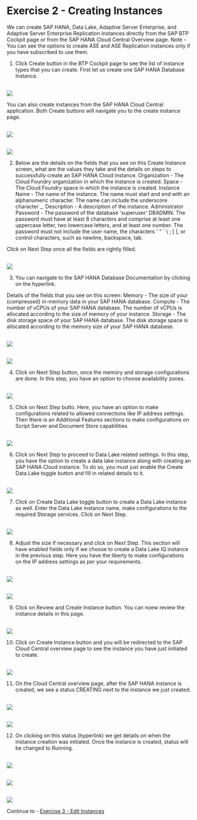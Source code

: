 # Exercise 2 - Creating Instances

We can create SAP HANA, Data Lake, Adaptive Server Enterprise, and Adaptive Server Enterprise Replication instances directly from the SAP BTP Cockpit page or from the SAP HANA Cloud Central Overview page.
Note - You can see the options to create ASE and ASE Replication instances only if you have subscribed to use them.

1. Click Create button in the BTP Cockpit page to see the list of instance types that you can create. First let us create one SAP HANA Database Instance. 

<br>![](./images/1.png)

You can also create instances from the SAP HANA Cloud Central application. Both Create buttons will navigate you to the create instance page.

<br>![](./images/1_b.png)

<br>![](./images/2.png)

2. Below are the details on the fields that you see on this Create Instance screen, what are the values they take and the details on steps to successfully create an SAP HANA Cloud instance.
Organization - The Cloud Foundry organization in which the instance is created.
Space - The Cloud Foundry space in which the instance is created.
Instance Name - The name of the instance. The name must start and end with an alphanumeric character. The name can include the underscore character _.
Description - A description of the instance.
Administrator Password - The password of the database 'superuser' DBADMIN. The password must have at least 8 characters and comprise at least one uppercase letter, two lowercase letters, and at least one number. The password must not include the user name, the characters ' " ` \ ; [ ], or control characters, such as newline, backspace, tab.

Click on Next Step once all the fields are rightly filled. 
 
<br>![](./images/3.png)

3. You can navigate to the SAP HANA Database Documentation by clicking on the hyperlink.

Details of the fields that you see on this screen:
Memory - The size of your (compressed) in-memory data in your SAP HANA database.
Compute - The number of vCPUs of your SAP HANA database.
The number of vCPUs is allocated according to the size of memory of your instance.
Storage - The disk storage space of your SAP HANA database.
The disk storage space is allocated according to the memory size of your SAP HANA database.

<br>![](./images/4.png)

<br>![](./images/21.png)

4. Click on Next Step button, once the memory and storage configurations are done. In this step, you have an option to choose availability zones.

<br>![](./images/5.png)

5. Click on Next Step butto. Here, you have an option to make configurations related to allowed connections like IP address settings. Then there is an Additional Features sections to make configurations on Script Server and Document Store capabilities.

<br>![](./images/6.png)

6. Click on Next Step to proceed to Data Lake related settings. In this step, you have the option to create a data lake instance along with creating an SAP HANA Cloud instance. To do so, you must just enable the Create Data Lake toggle button and fill in related details to it.

<br>![](./images/7.png)

7. Click on Create Data Lake toggle button to create a Data Lake instance as well. Enter the Data Lake instance name, make configurations to the required Storage services. Click on Next Step.

<br>![](./images/8.png)

8. Adjust the size if necessary and click on Next Step. This section will have enabled fields only if we choose to create a Data Lake IQ instance in the previous step. Here you have the liberty to make configurations on the IP address settings as per your requirements.

<br>![](./images/9.png)

<br>![](./images/10.png)

9. Click on Review and Create Instance button. You can noew review the instance details in this page.

<br>![](./images/11.png)

10. Click on Create Instance button and you will be redirected to the SAP Cloud Central overview page to see the instance you have just initiated to create.

<br>![](./images/12.png)

11. On the Cloud Central overview page, after the SAP HANA instance is created, we see a status CREATING next to the instance we just created. 

<br>![](./images/13.png)

<br>![](/exercises/ex2/images/14.png)

12. On clicking on this status (hyperlink) we get details on when the instance creation was initiated. Once the instance is created, status will be changed to Running.

<br>![](./images/18.png)

<br>![](./images/19.png)

<br>![](./images/20.png)

Continue to - [Exercise 3 - Edit Instances ](../ex_3/README.md)
